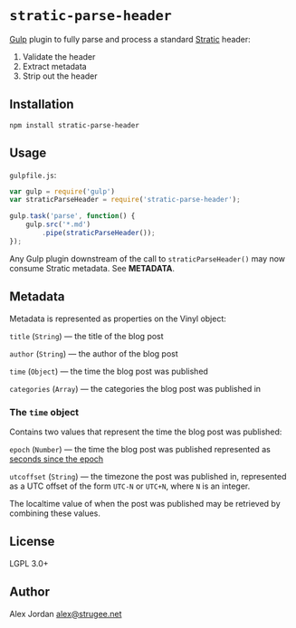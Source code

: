 # `stratic-parse-header`

[Gulp][1] plugin to fully parse and process a standard [Stratic][2] header:

1. Validate the header
2. Extract metadata
3. Strip out the header 

## Installation

    npm install stratic-parse-header

## Usage

`gulpfile.js`:

```js
var gulp = require('gulp')
var straticParseHeader = require('stratic-parse-header');

gulp.task('parse', function() {
    gulp.src('*.md')
        .pipe(straticParseHeader());
});
```

Any Gulp plugin downstream of the call to `straticParseHeader()` may now consume Stratic metadata. See **METADATA**.

## Metadata

Metadata is represented as properties on the Vinyl object:

`title` (`String`) — the title of the blog post

`author` (`String`) — the author of the blog post

`time` (`Object`) — the time the blog post was published

`categories` (`Array`) — the categories the blog post was published in

### The `time` object

Contains two values that represent the time the blog post was published:

`epoch` (`Number`) — the time the blog post was published represented as [seconds since the epoch][3]

`utcoffset` (`String`) — the timezone the post was published in, represented as a UTC offset of the form `UTC-N` or `UTC+N`, where `N` is an integer.

The localtime value of when the post was published may be retrieved by combining these values.

## License

LGPL 3.0+

## Author

Alex Jordan <alex@strugee.net>

 [1]: http://gulpjs.com/
 [2]: https://github.com/strugee/generator-stratic
 [3]: https://en.wikipedia.org/wiki/Unix_time
